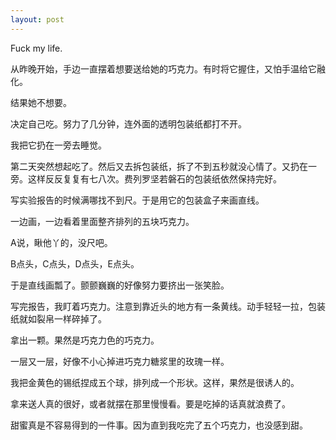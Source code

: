 ```yaml
---
layout: post
---
```

Fuck my life.
  
从昨晚开始，手边一直摆着想要送给她的巧克力。有时将它握住，又怕手温给它融化。
  
结果她不想要。
  
决定自己吃。努力了几分钟，连外面的透明包装纸都打不开。
  
我把它扔在一旁去睡觉。
  
第二天突然想起吃了。然后又去拆包装纸，拆了不到五秒就没心情了。又扔在一旁。这样反反复复有七八次。费列罗坚若磐石的包装纸依然保持完好。
  
写实验报告的时候满哪找不到尺。于是用它的包装盒子来画直线。
  
一边画，一边看着里面整齐排列的五块巧克力。
  
A说，瞅他丫的，没尺吧。
  
B点头，C点头，D点头，E点头。
  
于是直线画瓢了。颤颤巍巍的好像努力要挤出一张笑脸。
  
写完报告，我盯着巧克力。注意到靠近头的地方有一条黄线。动手轻轻一拉，包装纸就如裂帛一样碎掉了。
  
拿出一颗。果然是巧克力色的巧克力。
  
一层又一层，好像不小心掉进巧克力糖浆里的玫瑰一样。
  
我把金黄色的锡纸捏成五个球，排列成一个形状。这样，果然是很诱人的。
  
拿来送人真的很好，或者就摆在那里慢慢看。要是吃掉的话真就浪费了。
  
甜蜜真是不容易得到的一件事。因为直到我吃完了五个巧克力，也没感到甜。
